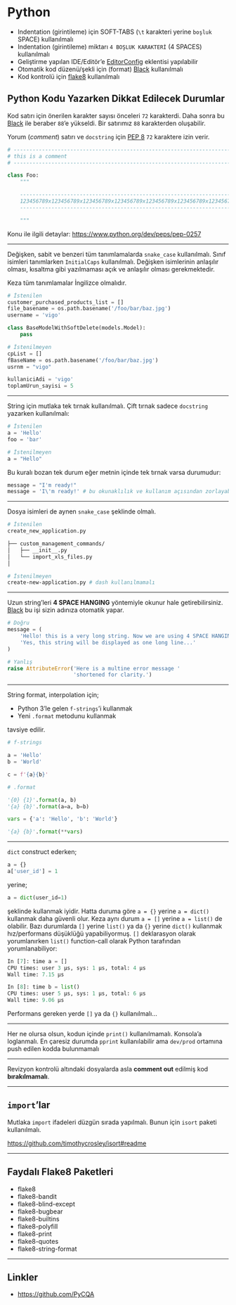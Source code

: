 # Python

- Indentation (girintileme) için SOFT-TABS (`\t` karakteri yerine `boşluk`
  SPACE) kullanılmalı
- Indentation (girintileme) miktarı `4 BOŞLUK KARAKTERİ` (4 SPACES)
  kullanılmalı
- Geliştirme yapılan IDE/Editör’e [EditorConfig][editor-config] eklentisi
  yapılabilir
- Otomatik kod düzenü/şekli için (format) [Black][black] kullanılmalı
- Kod kontrolü için [flake8][flake8] kullanılmalı

## Python Kodu Yazarken Dikkat Edilecek Durumlar

Kod satırı için önerilen karakter sayısı önceleri `72` karakterdi. Daha sonra
bu [Black][black] ile beraber `88`’e yükseldi. Bir satırımız `88` karakterden
oluşabilir.

Yorum (*comment*) satırı ve `docstring` için [PEP 8][pep8] `72` karaktere
izin verir.

```python
# ----------------------------------------------------------------------
# this is a comment
# ----------------------------------------------------------------------

class Foo:
    """

    ------------------------------------------------------------------------
    123456789x123456789x123456789x123456789x123456789x123456789x123456789x12
    ------------------------------------------------------------------------

    """
```

Konu ile ilgili detaylar: https://www.python.org/dev/peps/pep-0257

---

Değişken, sabit ve benzeri tüm tanımlamalarda `snake_case` kullanılmalı. Sınıf
isimleri tanımlarken `InitialCaps` kullanılmalı. Değişken isimlerinin anlaşılır
olması, kısaltma gibi yazılmaması açık ve anlaşılır olması gerekmektedir.

Keza tüm tanımlamalar İngilizce olmalıdır.

```python
# İstenilen
customer_purchased_products_list = []
file_basename = os.path.basename('/foo/bar/baz.jpg')
username = 'vigo'

class BaseModelWithSoftDelete(models.Model):
    pass

# İstenilmeyen
cpList = []
fBaseName = os.path.basename('/foo/bar/baz.jpg')
usrnm = "vigo"

kullaniciAdi = 'vigo'
toplamUrun_sayisi = 5
```

---

String için mutlaka tek tırnak kullanılmalı. Çift tırnak sadece `docstring`
yazarken kullanılmalı:

```python
# İstenilen
a = 'Hello'
foo = 'bar'

# İstenilmeyen
a = "Hello"
```

Bu kuralı bozan tek durum eğer metnin içinde tek tırnak varsa durumudur:

```python
message = "I'm ready!"
message = 'I\'m ready!' # bu okunaklılık ve kullanım açısından zorlayabilir, hata yapma olasılığı var.
```


---

Dosya isimleri de aynen `snake_case` şeklinde olmalı.

```bash
# İstenilen
create_new_application.py

├── custom_management_commands/
│   ├── __init__.py
│   └── import_xls_files.py
│

# İstenilmeyen
create-new-application.py # dash kullanılmamalı
```

---

Uzun string’leri **4 SPACE HANGING** yöntemiyle okunur hale getirebilirsiniz.
[Black][black] bu işi sizin adınıza otomatik yapar.

```python
# Doğru
message = (
    'Hello! this is a very long string. Now we are using 4 SPACE HANGING convention'
    'Yes, this string will be displayed as one long line...'
)

# Yanlış
raise AttributeError('Here is a multine error message '
                     'shortened for clarity.')
```


---

String format, interpolation için;

- Python 3’le gelen `f-strings`’i kullanmak
- Yeni `.format` metodunu kullanmak

tavsiye edilir.

```python
# f-strings

a = 'Hello'
b = 'World'

c = f'{a}{b}'

# .format

'{0} {1}'.format(a, b)
'{a} {b}'.format(a=a, b=b)

vars = {'a': 'Hello', 'b': 'World'}

'{a} {b}'.format(**vars) 
```

---

`dict` construct ederken;

```python
a = {}
a['user_id'] = 1
```

yerine;

```python
a = dict(user_id=1)
```

şeklinde kullanmak iyidir. Hatta duruma göre `a = {}` yerine `a = dict()`
kullanmak daha güvenli olur. Keza aynı durum `a = []` yerine `a = list()`
de olabilir. Bazı durumlarda `[]` yerine `list()` ya da `{}` yerine `dict()`
kullanmak hız/performans düşüklüğü yapabiliyormuş. `[]` deklarasyon olarak
yorumlanırken `list()` function-call olarak Python tarafından yorumlanabiliyor:

```python
In [7]: time a = []                                                                                                                                                         
CPU times: user 3 µs, sys: 1 µs, total: 4 µs
Wall time: 7.15 µs

In [8]: time b = list()                                                                                                                                                     
CPU times: user 5 µs, sys: 1 µs, total: 6 µs
Wall time: 9.06 µs
```

Performans gereken yerde `[]` ya da `{}` kullanılmalı...

---

Her ne olursa olsun, kodun içinde `print()` kullanılmamalı. Konsola’a loglanmalı.
En çaresiz durumda `pprint` kullanılabilir ama `dev/prod` ortamına push
edilen kodda bulunmamalı

---

Revizyon kontrolü altındaki dosyalarda asla **comment out** edilmiş kod
**bırakılmamalı**.

---

## `import`’lar

Mutlaka `import` ifadeleri düzgün sırada yapılmalı. Bunun için `isort`
paketi kullanılmalı.

https://github.com/timothycrosley/isort#readme

---

## Faydalı Flake8 Paketleri

- flake8
- flake8-bandit
- flake8-blind-except
- flake8-bugbear
- flake8-builtins
- flake8-polyfill
- flake8-print
- flake8-quotes
- flake8-string-format

---

## Linkler

- https://github.com/PyCQA



[editor-config]: https://editorconfig.org/
[black]: https://github.com/ambv/black
[flake8]: https://gitlab.com/pycqa/flake8
[pep8]: https://www.python.org/dev/peps/pep-0008
